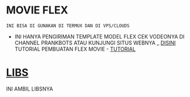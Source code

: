 # MOVIE FLEX
``` INI BISA DI GUNAKAN DI TERMUX DAN DI VPS/CLOUDS ```
- INI HANYA PENGIRIMAN TEMPLATE MODEL FLEX
CEK VODEONYA DI CHANNEL PRANKBOTS
ATAU KUNJUNGI SITUS WEBNYA _ [DISINI](https://prankbot.blogspot.com/2019/03/template-bot-line.html?m=1)
TUTORIAL PEMBUATAN FLEX MOVIE - [TUTORIAL](https://github.com/prankbots/final)
# [LIBS](https://github.com/prankbots/final)
INI AMBIL LIBSNYA
